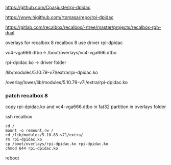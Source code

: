 https://github.com/Cpasjuste/rpi-dpidac

https://www.higithub.com/rtomasa/repo/rpi-dpidac

https://gitlab.com/recalbox/recalbox/-/tree/master/projects/recalbox-rgb-dual

overlays for recalbox 8
recalbox 8 use driver rpi-dpidac

vc4-vga666.dtbo-> /boot/overlays/vc4-vga666.dtbo

rpi-dpidac.ko -> driver folder

   /lib/modules/5.10.79-v7l/extra/rpi-dpidac.ko

   /overlay/lower/lib/modules/5.10.79-v7l/extra/rpi-dpidac.ko


### patch recalbox 8

copy rpi-dpidac.ko and vc4-vga666.dtbo in fat32 partition in overlays folder

ssh recalbox

    cd /
    mount -o remount,rw /
    cd /lib/modules/5.10.83-v71/extra/
    rm rpi-dpidac.ko
    cp /boot/overlays/rpi-dpidac.ko rpi-dpidac.ko
    chmod 644 rpi-dpidac.ko
    
reboot

